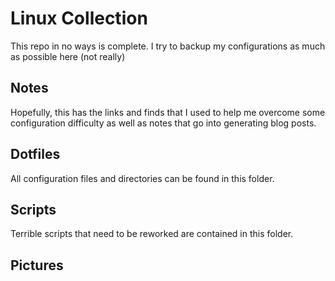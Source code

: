# Linux Collection

This repo in no ways is complete. I try to backup my configurations as much as possible here (not really)

## Notes
Hopefully, this has the links and finds that I used to help me overcome some configuration difficulty as well as notes that go into generating blog posts.

## Dotfiles
All configuration files and directories can be found in this folder.

## Scripts
Terrible scripts that need to be reworked are contained in this folder. 

## Pictures
